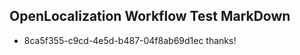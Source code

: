 ## OpenLocalization Workflow Test MarkDown
* 8ca5f355-c9cd-4e5d-b487-04f8ab69d1ec 
thanks!<!--HONumber=Mar16_HO2-->

